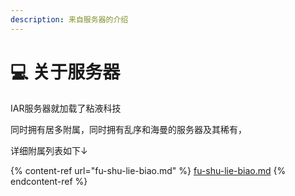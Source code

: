 ```yaml
---
description: 来自服务器的介绍
---
```


# 💻 关于服务器

IAR服务器就加载了粘液科技

同时拥有居多附属，同时拥有乱序和海曼的服务器及其稀有，

详细附属列表如下↓

{% content-ref url="fu-shu-lie-biao.md" %}
[fu-shu-lie-biao.md](fu-shu-lie-biao.md)
{% endcontent-ref %}

